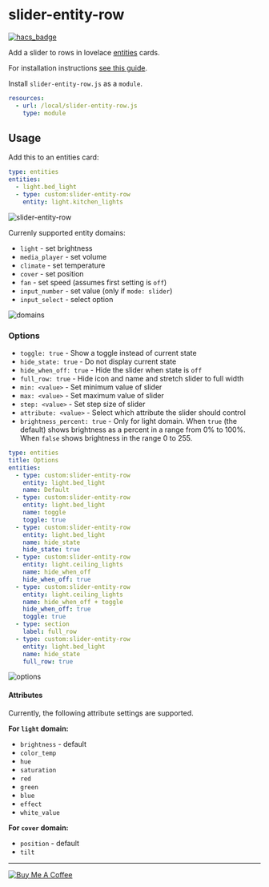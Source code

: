 slider-entity-row
=================

[![hacs_badge](https://img.shields.io/badge/HACS-Default-orange.svg)](https://github.com/custom-components/hacs)

Add a slider to rows in lovelace [entities](https://www.home-assistant.io/lovelace/entities/) cards.

For installation instructions [see this guide](https://github.com/thomasloven/hass-config/wiki/Lovelace-Plugins).

Install `slider-entity-row.js` as a `module`.

```yaml
resources:
  - url: /local/slider-entity-row.js
    type: module
```

## Usage
Add this to an entities card:

```yaml
type: entities
entities:
  - light.bed_light
  - type: custom:slider-entity-row
    entity: light.kitchen_lights
```

![slider-entity-row](https://user-images.githubusercontent.com/1299821/59467898-15b16600-8e31-11e9-9924-53b108572d3a.png)

Currenly supported entity domains:

- `light` - set brightness
- `media_player` - set volume
- `climate` - set temperature
- `cover` - set position
- `fan` - set speed (assumes first setting is `off`)
- `input_number` - set value (only if `mode: slider`)
- `input_select` - select option

![domains](https://user-images.githubusercontent.com/1299821/59467899-1813c000-8e31-11e9-8abd-34c887a7db2a.png)

### Options

- `toggle: true` - Show a toggle instead of current state
- `hide_state: true` - Do not display current state
- `hide_when_off: true` - Hide the slider when state is `off`
- `full_row: true` - Hide icon and name and stretch slider to full width
- `min: <value>` - Set minimum value of slider
- `max: <value>` - Set maximum value of slider
- `step: <value>` - Set step size of slider
- `attribute: <value>` - Select which attribute the slider should control
- `brightness_percent: true` - Only for light domain. When `true` (the default) shows brightness as a percent in a range from 0% to 100%. When `false` shows brightness in the range 0 to 255.

```yaml
type: entities
title: Options
entities:
  - type: custom:slider-entity-row
    entity: light.bed_light
    name: Default
  - type: custom:slider-entity-row
    entity: light.bed_light
    name: toggle
    toggle: true
  - type: custom:slider-entity-row
    entity: light.bed_light
    name: hide_state
    hide_state: true
  - type: custom:slider-entity-row
    entity: light.ceiling_lights
    name: hide_when_off
    hide_when_off: true
  - type: custom:slider-entity-row
    entity: light.ceiling_lights
    name: hide_when_off + toggle
    hide_when_off: true
    toggle: true
  - type: section
    label: full_row
  - type: custom:slider-entity-row
    entity: light.bed_light
    name: hide_state
    full_row: true
```

![options](https://user-images.githubusercontent.com/1299821/59467902-19dd8380-8e31-11e9-9173-97c9b6be3179.png)

#### Attributes
Currently, the following attribute settings are supported.

**For `light` domain:**

- `brightness` - default
- `color_temp`
- `hue`
- `saturation`
- `red`
- `green`
- `blue`
- `effect`
- `white_value`

**For `cover` domain:**

- `position` - default
- `tilt`

---
<a href="https://www.buymeacoffee.com/uqD6KHCdJ" target="_blank"><img src="https://www.buymeacoffee.com/assets/img/custom_images/white_img.png" alt="Buy Me A Coffee" style="height: auto !important;width: auto !important;" ></a>
